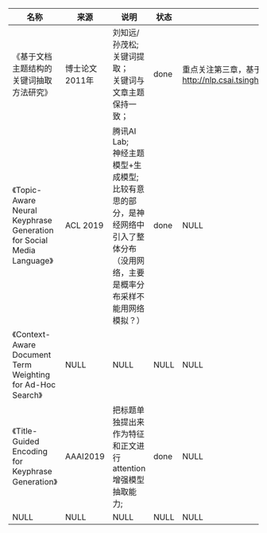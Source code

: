 |名称  |  来源   | 说明  |状态   | 备注  |
|  ----  | ----  |----  | ----  |----  |
| 《基于文档主题结构的关键词抽取方法研究》  | 博士论文2011年 |刘知远/孙茂松;<br/>关键词提取；<br/>关键词与文章主题保持一致； |done |重点关注第三章，基于主题的关键词抽取；<br> http://nlp.csai.tsinghua.edu.cn/~lzy/publications/phd_thesis.pdf|
| 《Topic-Aware Neural Keyphrase Generation for Social Media Language》  | ACL 2019 |腾讯AI Lab;<br/>神经主题模型+生成模型;<br/>比较有意思的部分，是神经网络中引入了整体分布（没用网络，主要是概率分布采样不能用网络模拟？） |done |NULL |
| 《Context-Aware Document Term Weighting for Ad-Hoc Search》  | NULL |NULL |NULL |NULL |
| 《Title-Guided Encoding for Keyphrase Generation》  | AAAI2019 |把标题单独提出来作为特征和正文进行attention增强模型抽取能力; |done |NULL |
| NULL  | NULL |NULL |NULL |NULL |

